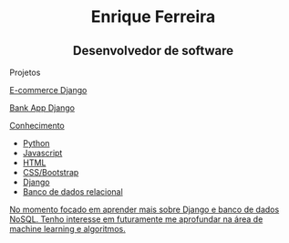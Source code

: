 <h1 align="center">Enrique Ferreira</h1>
<h2 align="center">Desenvolvedor de software</h2>
<p>Projetos</p>
<p> <a href="https://github.com/Enriquenf07/e-commerce-django-app">E-commerce Django</p>
<p> <a href="https://github.com/Enriquenf07/BankWebApp-Django">Bank App Django</p>
</h1>
<p>Conhecimento</p>
<ul>
  <li>Python</li>
  <li>Javascript</li>
  <li>HTML</li>
  <li>CSS/Bootstrap</li>
  <li>Django</li>
  <li>Banco de dados relacional</li>
</ul>
<p>No momento focado em aprender mais sobre Django e banco de dados NoSQL. Tenho interesse em futuramente me aprofundar na área de machine learning e algoritmos.</p>

